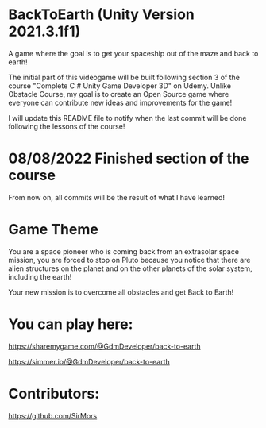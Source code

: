 # BackToEarth (Unity Version 2021.3.1f1)
 A game where the goal is to get your spaceship out of the maze and back to earth!
 
 The initial part of this videogame will be built following section 3 of the course "Complete C # Unity Game Developer 3D" on Udemy.
 Unlike Obstacle Course, my goal is to create an Open Source game where everyone can contribute new ideas and improvements for the game!

 I will update this README file to notify when the last commit will be done following the lessons of the course!
 
 # 08/08/2022 Finished section of the course
 From now on, all commits will be the result of what I have learned!

# Game Theme
You are a space pioneer who is coming back from an extrasolar space mission, you are forced to stop on Pluto because you notice that there are alien structures on the planet and on the other planets of the solar system, including the earth!

Your new mission is to overcome all obstacles and get Back to Earth!

# You can play here:
https://sharemygame.com/@GdmDeveloper/back-to-earth

https://simmer.io/@GdmDeveloper/back-to-earth

# Contributors: 
https://github.com/SirMors
